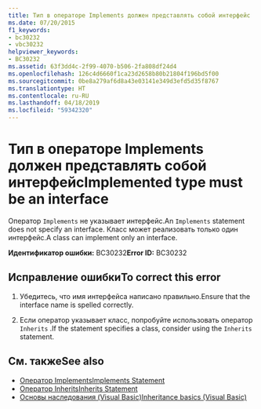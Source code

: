 ```yaml
---
title: Тип в операторе Implements должен представлять собой интерфейс
ms.date: 07/20/2015
f1_keywords:
- bc30232
- vbc30232
helpviewer_keywords:
- BC30232
ms.assetid: 63f3dd4c-2f99-4070-b506-2fa808df24d4
ms.openlocfilehash: 126c4d6660f1ca23d2658b80b21804f196bd5f00
ms.sourcegitcommit: 0be8a279af6d8a43e03141e349d3efd5d35f8767
ms.translationtype: HT
ms.contentlocale: ru-RU
ms.lasthandoff: 04/18/2019
ms.locfileid: "59342320"
---
```

# <a name="implemented-type-must-be-an-interface"></a><span data-ttu-id="a7cfd-102">Тип в операторе Implements должен представлять собой интерфейс</span><span class="sxs-lookup"><span data-stu-id="a7cfd-102">Implemented type must be an interface</span></span>
<span data-ttu-id="a7cfd-103">Оператор `Implements` не указывает интерфейс.</span><span class="sxs-lookup"><span data-stu-id="a7cfd-103">An `Implements` statement does not specify an interface.</span></span> <span data-ttu-id="a7cfd-104">Класс может реализовать только один интерфейс.</span><span class="sxs-lookup"><span data-stu-id="a7cfd-104">A class can implement only an interface.</span></span>  
  
 <span data-ttu-id="a7cfd-105">**Идентификатор ошибки:** BC30232</span><span class="sxs-lookup"><span data-stu-id="a7cfd-105">**Error ID:** BC30232</span></span>  
  
## <a name="to-correct-this-error"></a><span data-ttu-id="a7cfd-106">Исправление ошибки</span><span class="sxs-lookup"><span data-stu-id="a7cfd-106">To correct this error</span></span>  
  
1. <span data-ttu-id="a7cfd-107">Убедитесь, что имя интерфейса написано правильно.</span><span class="sxs-lookup"><span data-stu-id="a7cfd-107">Ensure that the interface name is spelled correctly.</span></span>  
  
2. <span data-ttu-id="a7cfd-108">Если оператор указывает класс, попробуйте использовать оператор `Inherits` .</span><span class="sxs-lookup"><span data-stu-id="a7cfd-108">If the statement specifies a class, consider using the `Inherits` statement.</span></span>  
  
## <a name="see-also"></a><span data-ttu-id="a7cfd-109">См. также</span><span class="sxs-lookup"><span data-stu-id="a7cfd-109">See also</span></span>

- [<span data-ttu-id="a7cfd-110">Оператор Implements</span><span class="sxs-lookup"><span data-stu-id="a7cfd-110">Implements Statement</span></span>](../../visual-basic/language-reference/statements/implements-statement.md)
- [<span data-ttu-id="a7cfd-111">Оператор Inherits</span><span class="sxs-lookup"><span data-stu-id="a7cfd-111">Inherits Statement</span></span>](../../visual-basic/language-reference/statements/inherits-statement.md)
- [<span data-ttu-id="a7cfd-112">Основы наследования (Visual Basic)</span><span class="sxs-lookup"><span data-stu-id="a7cfd-112">Inheritance basics (Visual Basic)</span></span>](~/docs/visual-basic/programming-guide/language-features/objects-and-classes/inheritance-basics.md)
